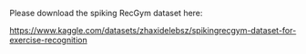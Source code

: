 Please download the spiking RecGym dataset here:

https://www.kaggle.com/datasets/zhaxidelebsz/spikingrecgym-dataset-for-exercise-recognition
